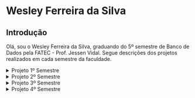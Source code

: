 # Wesley Ferreira da Silva

## Introdução
Olá, sou o Wesley Ferreira da Silva, graduando do 5º semestre de Banco de Dados pela FATEC - Prof. Jessen Vidal.
Segue descrições dos projetos realizados em cada semestre da faculdade.

<details>  
  <summary> Projeto 1º Semestre </summary>

  ## Introdução
  Segue descrição do projeto realizado para a FATEC no 1º Semestre da faculdade.

  ### Empresa Parceira: FATEC (PROJETO INTERNO)

## Descrição do projeto
O projeto proposto pela facudade, visa analisar os dados oficiais da COVID-19 no Estado de São Paulo e apresentá-los de maneira clara e contextualizada aos usuários, por meio de visualizações gráficas e/ou não-gráficas.
## Técnologias usadas
### Python
Python foi a escolha predominante para o desenvolvimento da aplicação devido à sua sintaxe clara, simplificada e sua vasta gama de bibliotecas e frameworks que suportam diversas áreas, incluindo análise de dados. Sua simplicidade, versatilidade e suporte facilitaram significativamente o processo de criação do projeto. Uma das bibliotecas que mais utilizamos no projeto foi a do Pandas que nos fornece ferramentas para análise e manipulação de dados, que no nosso projeto foi manipulado os dados por csv.

## Contribuições pessoais


<details>
  <summary>Rastreador de dados de um arquivo CSV</summary>

- Verifica se um arquivo CSV (caso_full.csv) está presente em um diretório específico. Se não estiver, chama uma função atualizar() do módulo update.
- Lê o arquivo CSV em um DataFrame do Pandas (pd), renomeia as colunas e faz várias manipulações nos dados.
- Cria várias variáveis com diferentes valores extraídos do DataFrame, como total de mortes em São Paulo, novos casos, total de mortes em novembro, listas de cidades, anos e meses.
- Gera um novo DataFrame chamado df com as operações e filtros.
- Imprime o DataFrame resultante.

  ```python

  class tracker:
    arquivo = os.path.expanduser('~\Documents\caso_full.csv')  # Local na pasta documentos onde o arquivo estará

    if os.path.isfile(arquivo):
        print("Arquivo encontrado.")
        pass
    else:
        from update import atualizar
        print("Arquivo não encotrado, realizando o download...")
        atualizar()

        """Verifica se o arquivo csv existe, caso a condição seja falsa, irá realizar o download do arquivo."""

    file = pd.read_csv(arquivo)
    """Executa a leitura do arquivo.csv - "file" é apenas o nome que dei a variável."""

    df = pd.DataFrame(data=file,
                      columns=['city', 'date', 'state', 'last_available_deaths', 'place_type',
                               'new_deaths', 'new_confirmed',
                               'ast_available_confirmed'])  # transforma o arquivo csv em um dataframe e seleciona as colunas

    df = df.rename(
        columns={"city": "cidade", 'state': 'estado',
                 'last_available_deaths': 'mortes confirmadas', 'place_type': 'tipo',
                 'new_deaths': 'mortes', 'new_confirmed': 'confirmados', 'date': 'data', 'ast_available_confirmed': 'novos casos'})
    """Renomeia as colunas"""

    df = df.loc[df['estado'] == 'SP'].loc[
        df['tipo'] == 'city']
    """Filtra apenas o estado de SP na coluna 'estado', e apenas o cálculo por tipo "state"""

    df = df.fillna(value="")
    """altera os valores de NaN para valor em branco."""

    df = df.drop_duplicates()  # retira valores duplicados.
    df['data'] = pd.to_datetime(df['data'])  # cria uma coluna de data
    df['ano'] = pd.DatetimeIndex(df['data']).year  # cria uma coluna de ano
    df['mes'] = pd.DatetimeIndex(df['data']).month  # cria uma coluna de mes
    df['mes_nome'] = df['data'].dt.strftime('%B')  # transforma o numero da coluna 'mes' para nome do mes
    df['mes_ano'] = df['mes_nome'].astype(str) + "-" + df['ano'].astype(str)  # concatena mes e ano
    df['dia'] = pd.DatetimeIndex(df['data']).day
    df['chave'] = df['cidade'] + df['mes_nome'] + df['ano'].astype(str)

    '''Variáveis'''

    dia_1 = date.today() - timedelta(days=1)
    dia_1.strftime("%Y-%m-%d")

    total_mortes_sp = df['mortes'].loc[df['estado'] == 'SP'].loc[
        df['data'] == str(dia_1)].sum()  # Soma somente as mortes do estado de SP

    novos_casos = df['novos casos'].loc[df['estado'] == 'SP'].loc[df['data'] == str(dia_1)].sum()  # Soma os casos novos

    total_mortes_dia = df['mortes'].loc[df['mes_nome'] == 'novembro'].sum()

    lista_cidades = df['cidade'].loc[df['estado'] == 'SP'].loc[df['cidade'] != ''].drop_duplicates().sort_values() \
        .tolist()

    lista_ano = ['2020', '2021']

    lista_meses = ['Todos', 'janeiro', 'fevereiro', 'março', 'abril', 'maio', 'junho', 'julho', 'setembro', 'outubro', 'novembro', 'dezembro']

    """Transforma os valores em lista, e coloca em ordem alfabética."""

    total_mortes_cidade = df[['cidade', 'mortes']].groupby('cidade').sum().sort_values(by='mortes', ascending=False) \
        .iloc[:10]

    # Ordena as cidades de forma decrescente e mostra as 10 cidades com maior numero de morte

    lista_mes = df['mes_ano'].drop_duplicates().tolist()
    print(df)


  ```
</details>

<details>
  <summary>Mostrando dados específicos para o usuário</summary>

  ```python

 """Calcula a data atual - 1 para saber a quantidade de novas mortes """

        self.valor_mortes_sp = tracker.df['mortes'].sum()

        """ Total de óbitos no estado de São Paulo"""

        self.valor_total_confirmados = tracker.df['confirmados'].sum()

        """Total de casos confirmados no estado de São Paulo"""

        self.mortes = QLabel("Número total de mortes: " + str(self.valor_cidade), self)
        self.mortes_dia = QLabel("Novas mortes: " + str(self.valor_dia), self)
        self.mortes_sp = QLabel("Total de óbitos no estado de São Paulo: " + str(self.valor_mortes_sp), self)
        self.total_confirmados = QLabel(
            "Total de casos confirmados no estado de São Paulo: " + str(self.valor_total_confirmados), self)

  ```
</details>

## Aprendizado efetivo
<details>
  <summary> Programação </summary>
    - Desenvolvimento de aplicação desktop </br>
    - Manipulação de dados </br>
    - Gerar gráficos </br>
</details>

</details>

<details>  
  <summary> Projeto 2º Semestre </summary>

  ## Introdução
  Segue descrição do projeto realizado para a DOM ROCK no 2º Semestre da faculdade.

  ### Empresa Parceira: DOM ROCK

## Descrição do projeto

## Técnologias usadas
### Java
A aplicação foi desenvolvido utilizando a linguagem Java e desenvolvendo projeto desktop. A escolha do Java permitiu a construção eficiente da aplicação, aproveitando as vantagens e recursos oferecidos.

### PostgreSQL
Utilizamos o PostgreSQL como banco de dados para alocar e gerenciar todos os dados referente as etapas dos processos de cadastros e separação de categoria. Optamos pelo PostgreSQL devido à sua versatilidade, interface simplificada e funcionalidades expostas de forma dedutiva, o que proporcionou uma excelente usabilidade e facilitou o gerenciamento do banco de dados. Além disso, a escolha do PostgreSQL foi impulsionada pela sua alta eficiência e desempenho, permitindo o armazenamento tranquilo e eficaz dos milhões de dados importados. A capacidade do PostgreSQL de lidar com grandes volumes de dados e seu suporte a consultas complexas foram fundamentais para garantir o processamento rápido e preciso das informações.


## Contribuições pessoais


## Aprendizado efetivo

</details>
  
</details>

<details>  
  <summary> Projeto 3º Semestre </summary>

  ## Introdução
  Segue descrição do projeto realizado para a IACIT no 3º Semestre da faculdade.

  ### Empresa Parceira: IACIT Soluções tecnológicas S.A.

## Descrição do projeto
Foi proposto o desenvolvimento de um sistema que atenda aos seguintes requisitos funcionais: cadastro de estações, cadastro de estados e regiões, importação de dados meteorológicos de arquivos CSV fornecidos pela empresa IACIT e geração de relatórios. Além disso, o sistema precisa ser uma aplicação web com interface amigável, implementada em linguagem Java e utilizar um banco de dados relacional.

Para atender aos requisitos não funcionais exigidos, o sistema deve ser capaz de importar e pesquisar os dados disponibilizados pelo Instituto Nacional de Meteorologia (INMET) por meio de seu site, integrando-os ao banco de dados. A aplicação web deve fornecer um mecanismo de filtro para que os usuários possam filtrar os registros por datas, regiões, estados, localidades e tipos de dados. As informações filtradas devem ser apresentadas em gráficos e cards, proporcionando uma visualização clara e intuitiva. Além disso, a aplicação deve permitir a exportação de relatórios com base nas consultas realizadas.
## Técnologias usadas
### Java
O back-end da aplicação foi desenvolvido utilizando a linguagem Java em conjunto com o framework Spring Boot que é uma estrutura projetada para simplificar a criação de aplicativos web em Java, fornecendo um conjunto abrangente de ferramentas e bibliotecas que facilitam o desenvolvimento. A escolha do Java e do Spring Boot permitiu a construção eficiente do back-end da aplicação, aproveitando as vantagens e recursos oferecidos por essa poderosa combinação de tecnologias.

### PostgreSQL
Utilizamos o PostgreSQL como banco de dados para alocar e gerenciar todos os dados meteorológicos, incluindo informações das estações e regiões. Optamos pelo PostgreSQL devido à sua versatilidade, interface simplificada e funcionalidades expostas de forma dedutiva, o que proporcionou uma excelente usabilidade e facilitou o gerenciamento do banco de dados. Além disso, a escolha do PostgreSQL foi impulsionada pela sua alta eficiência e desempenho, permitindo o armazenamento tranquilo e eficaz dos milhões de dados meteorológicos importados. A capacidade do PostgreSQL de lidar com grandes volumes de dados e seu suporte a consultas complexas foram fundamentais para garantir o processamento rápido e preciso das informações meteorológicas.

### HTML, CSS, JavaScript
A criação da interface gráfica da aplicação envolveu a combinação das linguagens de marcação HTML e CSS com a linguagem de programação JavaScript. O HTML desempenhou um papel fundamental ao estabelecer a estrutura básica da página da web, definindo os elementos e a organização dos conteúdos. Por sua vez, o CSS foi responsável por adicionar estilo e aparência à página, definindo cores, fontes, layouts e outros aspectos visuais.

A linguagem de programação JavaScript foi amplamente utilizada para adicionar interatividade à interface. Por meio do JavaScript, os usuários puderam realizar ações como interagir com elementos da página, exibir e ocultar informações dinamicamente, validar dados inseridos e até mesmo enviar requisições assíncronas para atualizar os dados em tempo real.

A combinação dessas três tecnologias permitiu o desenvolvimento de uma interface amigável e intuitiva para os usuários da aplicação. Eles puderam visualizar facilmente os dados meteorológicos, navegar entre diferentes seções e gerar relatórios personalizados de forma eficiente. A interface foi projetada para fornecer uma experiência fluida, com transições suaves e elementos responsivos que se adaptam a diferentes dispositivos e tamanhos de tela.

Além disso, a aplicação fez uso da biblioteca JavaScript chamada Charts, que desempenhou um papel fundamental na apresentação dos dados meteorológicos. Essa biblioteca ofereceu recursos avançados para a criação de gráficos e visualizações, permitindo uma representação visual clara e compreensível dos dados. Os gráficos foram projetados para serem interativos, fornecendo aos usuários uma maneira intuitiva de explorar e analisar os dados meteorológicos em diferentes perspectivas.

## Contribuições pessoais
No projeto em questão fiquei responsável pelo desenvolvimento do front-end da aplicação.

Segue alguns dos códigos que desenvolvi.

<details>
  <summary> Cadastros com JavaScript </summary>
  
  ```javascript
  
  function cadastrar(){
    fetch("http://localhost:8080/usuarios",
    {
        headers: {
            'Accept': 'application/json',
            'Content-Type': 'application/json'
        },
        method: "POST",
        body: JSON.stringify({
            nome: Inome.value,
            email: Iemail.value,
            senha: Isenha.value
        })
    })
    .then(function(res) {console.log(res) })
    .catch(function(res) {console.log(res) })
  };

  function limpar(){
      Inome.value = "";
      Iemail.value = "";
      Isenha.value = "";
  }

  formulario.addEventListener('submit', function(event){
      event.preventDefault();

      cadastrar();
      limpar();
  });
  
  ```
  
 O código apresentado é uma função JavaScript que lida com o cadastro de usuários em um servidor local </br>
    A função cadastrar() é definida para realizar uma requisição POST ao servidor local (http://localhost:8080/usuarios) usando o método fetch(). Essa função possui as seguintes configurações:

Define o cabeçalho da requisição com o tipo de conteúdo aceito (Accept) e o tipo de conteúdo enviado (Content-Type) como JSON.
Define o método da requisição como POST.
Envia os dados do usuário como um objeto JSON no corpo da requisição usando JSON.stringify(). Os dados incluem nome, email e senha.
O resultado da requisição é tratado por meio das funções then() e catch(). Se a requisição for bem-sucedida, o resultado é impresso no console usando console.log(res). Caso contrário, se ocorrer algum erro, também é exibido no console.

A função limpar() é definida para limpar os campos de entrada após o cadastro. Ela define os valores dos campos Inome, Iemail e Isenha como vazios.

Um "ouvinte de evento" é adicionado ao formulário usando addEventListener() para capturar o evento de envio (submit). A função de retorno de chamada é executada quando o evento ocorre. Essa função realiza as seguintes ações:

Chama a função event.preventDefault() para evitar o envio tradicional do formulário.
Chama a função cadastrar() para enviar os dados do usuário ao servidor.
Chama a função limpar() para limpar os campos do formulário após o cadastro.
</details>  


<details>
  <summary> Requisição para obter o IP do cliente com Javascript </summary>

  ```javascript
  
$(function() {
  $.getJSON("https://api.ipify.org?format=jsonp&callback=?",
    function(json) {
      const formulario = document.querySelector("unlog");

      function cadastrarLog(){

        fetch("http://localhost:8080/log",
          {
          headers: {
              'Accept': 'application/json',
              'Content-Type': 'application/json'
          },
          method: "POST",
          body: JSON.stringify({
              email: "email",
              ip: json.ip,
              status: "deslogado"
          })
        })

      .then(function(res) {console.log(res) })
      .catch(function(res) {console.log(res) })
      };


    unlog.addEventListener('submit', function(event){
    event.preventDefault();
    cadastrarLog();
    });
  });
});
  
```

A arquitetura desse código segue uma abordagem funcional, utilizando jQuery para fazer uma requisição assíncrona para obter o endereço IP do cliente por meio da API "https://api.ipify.org".

O código envolve a função "$()" para garantir que o código seja executado somente após o carregamento completo da página. Em seguida, é feita uma chamada à função $.getJSON() para obter o endereço IP.

Dentro da função de retorno de chamada da $.getJSON() o código define uma função chamada cadastrarLog(), que é executada quando o formulário "unlog" é submetido. Essa função realiza uma requisição POST para "http://localhost:8080/log" para registrar o evento de deslogamento do usuário.

Os dados são enviados como um objeto JSON no corpo da requisição, contendo o email, o endereço IP obtido anteriormente e o status "deslogado".

Após a requisição POST, são tratadas as respostas da promessa utilizando os métodos .then() e .catch(), que registram o resultado no console.

Por fim, o código adiciona um evento de escuta ao formulário "unlog", que é acionado quando o formulário é submetido. O evento é prevenido de realizar a ação padrão e, em vez disso, chama a função cadastrarLog().

A arquitetura desse código é relativamente simples, fazendo uso de bibliotecas externas (jQuery) e APIs para obter informações do cliente e registrar eventos no servidor. O objetivo é registrar o deslogamento do usuário, capturando o email e o endereço IP, e enviando esses dados para o servidor por meio de uma requisição POST.  
</details>

## Aprendizado efetivo
<details>
  <summary> Spring </summary>
    - Desenvolvimento de aplicações web </br>
    - Integração com banco de dados </br>
    - Injeção de dependências </br>
</details>
<details>  
  <summary> Programação </summary>
    - Programação orientada a objetos </br>
    - Consumo de API Rest </br>
    - Funções em JavaScript </br>
    - Manipulação de variáveis com JavaScript </br>
</details>


</details>

<details>  
  <summary> Projeto 4º Semestre </summary>

   ## Introdução
  Segue descrição do projeto realizado para a EMBRAER no 4º Semestre da faculdade.

  ### Empresa Parceira: EMBRAER

## Descrição do projeto

## Técnologias usadas
### Java
### Vue.js
### Oracle Cloud


## Contribuições pessoais


## Aprendizado efetivo

</details>


